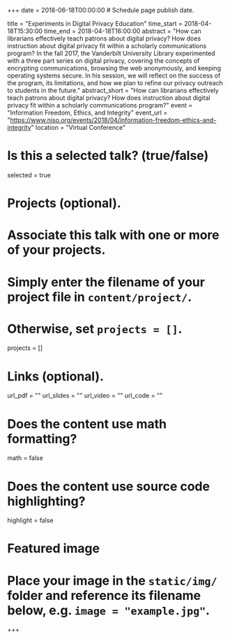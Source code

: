 +++
date = 2018-06-18T00:00:00  # Schedule page publish date.

title = "Experiments in Digital Privacy Education"
time_start = 2018-04-18T15:30:00
time_end = 2018-04-18T16:00:00
abstract = "How can librarians effectively teach patrons about digital privacy? How does instruction about digital privacy fit within a scholarly communications program? In the fall 2017, the Vanderbilt University Library experimented with a three part series on digital privacy, covering the concepts of encrypting communications, browsing the web anonymously, and keeping operating systems secure. In his session, we will reflect on the success of the program, its limitations, and how we plan to refine our privacy outreach to students in the future."
abstract_short = "How can librarians effectively teach patrons about digital privacy? How does instruction about digital privacy fit within a scholarly communications program?"
event = "Information Freedom, Ethics, and Integrity"
event_url = "https://www.niso.org/events/2018/04/information-freedom-ethics-and-integrity"
location = "Virtual Conference"

# Is this a selected talk? (true/false)
selected = true

# Projects (optional).
#   Associate this talk with one or more of your projects.
#   Simply enter the filename of your project file in `content/project/`.
#   Otherwise, set `projects = []`.
projects = []

# Links (optional).
url_pdf = ""
url_slides = ""
url_video = ""
url_code = ""

# Does the content use math formatting?
math = false

# Does the content use source code highlighting?
highlight = false

# Featured image
# Place your image in the `static/img/` folder and reference its filename below, e.g. `image = "example.jpg"`.

+++
